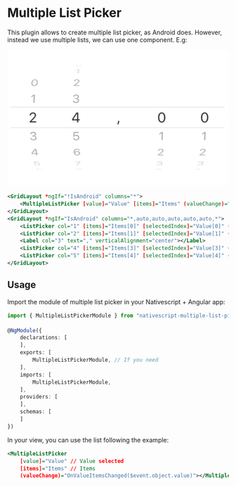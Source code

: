 # Multiple List Picker

This plugin allows to create multiple list picker, as Android does. However, instead we use multiple lists, we can use one component. E.g:

![Multiple List Picker](./docs/multiple-list-picker.png)


```xml
<GridLayout *ngIf="!IsAndroid" columns="*">
    <MultipleListPicker [value]="Value" [items]="Items" (valueChange)="OnValueItemsChanged($event.object.value)"></MultipleListPicker>
</GridLayout>
<GridLayout *ngIf="IsAndroid" columns="*,auto,auto,auto,auto,auto,*">
    <ListPicker col="1" [items]="Items[0]" [selectedIndex]="Value[0]" (selectedIndexChange)="OnSelectedIndexChanged(0, $event.object.selectedIndex)"></ListPicker>
    <ListPicker col="2" [items]="Items[1]" [selectedIndex]="Value[1]" (selectedIndexChange)="OnSelectedIndexChanged(1, $event.object.selectedIndex)"></ListPicker>
    <Label col="3" text="," verticalAlignment="center"></Label>
    <ListPicker col="4" [items]="Items[3]" [selectedIndex]="Value[3]" (selectedIndexChange)="OnSelectedIndexChanged(3, $event.object.selectedIndex)"></ListPicker>
    <ListPicker col="5" [items]="Items[4]" [selectedIndex]="Value[4]" (selectedIndexChange)="OnSelectedIndexChanged(4, $event.object.selectedIndex)"></ListPicker>
</GridLayout>
```

## Usage 

Import the module of multiple list picker in your Nativescript + Angular app: 

```typescript
import { MultipleListPickerModule } from "nativescript-multiple-list-picker/angular";

@NgModule({
    declarations: [
    ],
    exports: [
        MultipleListPickerModule, // If you need
    ],
    imports: [
        MultipleListPickerModule,
    ],
    providers: [
    ],
    schemas: [
    ]
})
```

In your view, you can use the list following the example: 

```xml
<MultipleListPicker
    [value]="Value" // Value selected
    [items]="Items" // Items
    (valueChange)="OnValueItemsChanged($event.object.value)"></MultipleListPicker>
```
